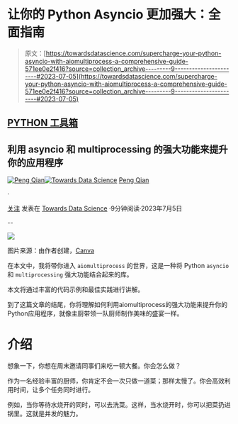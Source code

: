 # 让你的 Python Asyncio 更加强大：全面指南

> 原文：[https://towardsdatascience.com/supercharge-your-python-asyncio-with-aiomultiprocess-a-comprehensive-guide-571ee0e2f416?source=collection_archive---------9-----------------------#2023-07-05](https://towardsdatascience.com/supercharge-your-python-asyncio-with-aiomultiprocess-a-comprehensive-guide-571ee0e2f416?source=collection_archive---------9-----------------------#2023-07-05)

## [PYTHON 工具箱](https://medium.com/@qtalen/list/python-toolbox-4289824c6407)

## 利用 asyncio 和 multiprocessing 的强大功能来提升你的应用程序

[](https://qtalen.medium.com/?source=post_page-----571ee0e2f416--------------------------------)[![Peng Qian](../Images/9ce9aeb381ec6b017c1ee5d4714937e2.png)](https://qtalen.medium.com/?source=post_page-----571ee0e2f416--------------------------------)[](https://towardsdatascience.com/?source=post_page-----571ee0e2f416--------------------------------)[![Towards Data Science](../Images/a6ff2676ffcc0c7aad8aaf1d79379785.png)](https://towardsdatascience.com/?source=post_page-----571ee0e2f416--------------------------------) [Peng Qian](https://qtalen.medium.com/?source=post_page-----571ee0e2f416--------------------------------)

·

[关注](https://medium.com/m/signin?actionUrl=https%3A%2F%2Fmedium.com%2F_%2Fsubscribe%2Fuser%2F8e2fe735546d&operation=register&redirect=https%3A%2F%2Ftowardsdatascience.com%2Fsupercharge-your-python-asyncio-with-aiomultiprocess-a-comprehensive-guide-571ee0e2f416&user=Peng+Qian&userId=8e2fe735546d&source=post_page-8e2fe735546d----571ee0e2f416---------------------post_header-----------) 发表在 [Towards Data Science](https://towardsdatascience.com/?source=post_page-----571ee0e2f416--------------------------------) ·9分钟阅读·2023年7月5日[](https://medium.com/m/signin?actionUrl=https%3A%2F%2Fmedium.com%2F_%2Fvote%2Ftowards-data-science%2F571ee0e2f416&operation=register&redirect=https%3A%2F%2Ftowardsdatascience.com%2Fsupercharge-your-python-asyncio-with-aiomultiprocess-a-comprehensive-guide-571ee0e2f416&user=Peng+Qian&userId=8e2fe735546d&source=-----571ee0e2f416---------------------clap_footer-----------)

--

[](https://medium.com/m/signin?actionUrl=https%3A%2F%2Fmedium.com%2F_%2Fbookmark%2Fp%2F571ee0e2f416&operation=register&redirect=https%3A%2F%2Ftowardsdatascience.com%2Fsupercharge-your-python-asyncio-with-aiomultiprocess-a-comprehensive-guide-571ee0e2f416&source=-----571ee0e2f416---------------------bookmark_footer-----------)![](../Images/656680725e855bd9980f28bd31ee56cd.png)

图片来源：由作者创建，[Canva](https://www.canva.com/)

在本文中，我将带你进入 `aiomultiprocess` 的世界，这是一种将 Python `asyncio` 和 `multiprocessing` 强大功能结合起来的库。

本文将通过丰富的代码示例和最佳实践进行讲解。

到了这篇文章的结尾，你将理解如何利用aiomultiprocess的强大功能来提升你的Python应用程序，就像主厨带领一队厨师制作美味的盛宴一样。

# 介绍

想象一下，你想在周末邀请同事们来吃一顿大餐。你会怎么做？

作为一名经验丰富的厨师，你肯定不会一次只做一道菜；那样太慢了。你会高效利用时间，让多个任务同时进行。

例如，当你等待水烧开的同时，可以去洗菜。这样，当水烧开时，你可以把菜扔进锅里。这就是并发的魅力。
